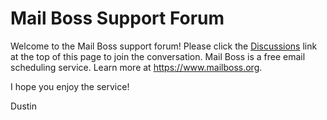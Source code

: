 # Mail Boss Support Forum

Welcome to the Mail Boss support forum! Please click the [Discussions](https://github.com/drcallaway/Mail-Boss-Support/discussions) link at the top of this page to join the conversation. Mail Boss is a free email scheduling service. Learn more at https://www.mailboss.org.

I hope you enjoy the service!

Dustin

